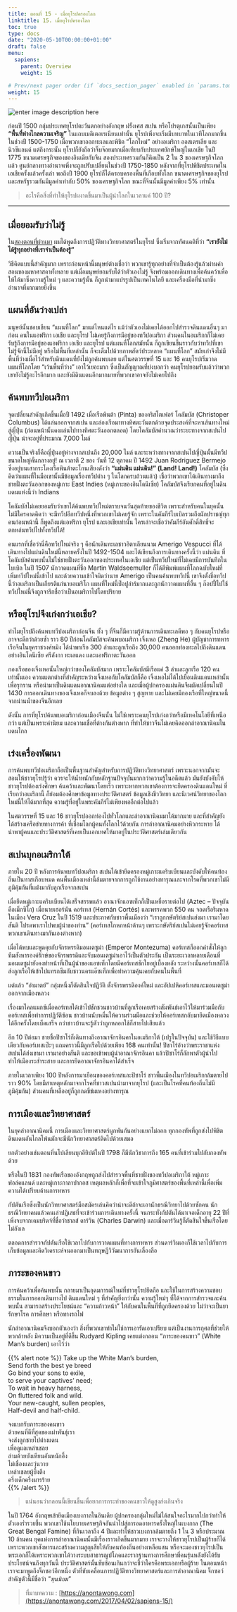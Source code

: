 ```yaml
---
title: ตอนที่ 15 - เมื่อยุโรปครองโลก 
linktitle: 15. เมื่อยุโรปครองโลก 
toc: true
type: docs
date: "2020-05-10T00:00:00+01:00"
draft: false
menu:
  sapiens:
    parent: Overview
    weight: 15

# Prev/next pager order (if `docs_section_pager` enabled in `params.toml`)
weight: 15
---
```


![enter image description here](https://anontawong.files.wordpress.com/2017/04/20170402_sapiens15.png?w=676)

ก่อนปี 1500 กลุ่มประเทศยุโรปตะวันตกอย่างอังกฤษ ฝรั่งเศส สเปน หรือโปรตุเกสนั้นเป็นเพียง **“พื้นที่ห่างไกลความเจริญ”** ในแถบเมดิเตอเรเนียนเท่านั้น ยุโรปเพิ่งจะเริ่มมีบทบาทในเวทีโลกมากขึ้นในช่วงปี 1500-1750 เมื่อพวกเขาออกทะเลและพิชิต “โลกใหม่” อย่างอเมริกา ออสเตรเลีย และนิวซีแลนด์ แต่ถึงกระนั้น ยุโรปก็ยังถือว่าจิ๊บจ๊อยมากเมื่อเทียบกับประเทศยักษ์ใหญ่ในเอเชีย ในปี 1775 ขนาดเศรษฐกิจของของอินเดียกับจีน สองประเทศรวมกันก็คิดเป็น 2 ใน 3 ของเศรษฐกิจโลกแล้ว ศูนย์กลางทางอำนาจเพิ่งจะถูกปรับเปลี่ยนในช่วงปี 1750-1850 หลังจากที่ยุโรปพิชิตประเทศในเอเชียครั้งแล้วครั้งเล่า พอถึงปี 1900 ยุโรปก็ได้ครอบครองพื้นที่เกือบทั้งโลก ขนาดเศรษฐกิจของยุโรป และสหรัฐรวมกันมีมูลค่าเท่ากับ 50% ของเศรษฐกิจโลก ขณะที่จีนนั้นมีมูลค่าเพียง 5% เท่านั้น

> อะไรคือสิ่งที่ทำให้ยุโรปผงาดขึ้นมาเป็นผู้นำโลกในเวลาแค่ 100 ปี?

----------

## **เมื่อยอมรับว่าไม่รู้**

ใน[สองตอนที่ผ่านมา](../sapiens-13) ผมได้พูดถึงการปฏิวัติทางวิทยาศาสตร์ในยุโรป ซึ่งเริ่มจากทัศนคติที่ว่า **“เรายังไม่ได้รู้ทุกอย่างที่เราจำเป็นต้องรู้”**

วิธีคิดแบบนี้สำคัญมาก เพราะก่อนหน้านี้มนุษย์ต่างเชื่อว่า พวกเขารู้ทุกอย่างที่จำเป็นต้องรู้แล้วผ่านคำสอนของมหาศาสดาทั้งหลาย แต่เมื่อมนุษย์ยอมรับได้ว่าตัวเองไม่รู้ จึงพร้อมออกเดินทางเพื่อค้นคว้าเพื่อให้ได้มาซึ่งความรู้ใหม่ ๆ และความรู้นั้น ก็ถูกนำมาแปรรูปเป็นเทคโนโลยี และเครื่องมือที่นำมาซึ่งอำนาจที่มากมายยิ่งขึ้น



## **แผนที่อันว่างเปล่า**

มนุษย์นั้นชอบเขียน “แผนที่โลก” มาแต่ไหนแต่ไร แม้ว่าตัวเองไม่เคยได้ออกไปสำรวจดินแดนอื่นๆ มาก่อน คนในแอฟริกา เอเชีย และยุโรป ไม่เคยรู้ถึงการมีอยู่ของทวีปอเมริกา ส่วนคนในอเมริกาก็ไม่เคยรับรู้ถึงการมีอยู่ของแอฟริกา เอเชีย และยุโรป แต่แผนที่โลกสมัยนั้น ก็ถูกเขียนขึ้นราวกับว่าทวีปที่เขาไม่รู้จักนี้ไม่มีอยู่ หรือไม่พื้นที่เหล่านั้น ก็จะเต็มไปด้วยภาพสัตว์ประหลาด “แผนที่โลก” สมัยเก่าจึงไม่มีพื้นที่ว่างเผื่อไว้สำหรับดินแดนที่ยังไม่ถูกค้นพบเลย แต่ในศตวรรษที่ 15 และ 16 คนยุโรปเริ่มวาดแผนที่โลกโดย “เว้นพื้นที่ว่าง” เอาไว้เยอะมาก ซึ่งเป็นสัญญาณที่บ่งบอกว่า คนยุโรปยอมรับแล้วว่าพวกเขายังไม่รู้อะไรอีกมาก และยังมีดินแดนอีกมากมายที่พวกเขาอาจยังไม่เคยไปถึง


## **ค้นพบทวีปอเมริกา**

จุดเปลี่ยนสำคัญเกิดขึ้นเมื่อปี 1492 เมื่อเรือพินต้า (Pinta) ของคริสโตเฟอร์ โคลัมบัส (Christoper Columbus) ได้แล่นออกจากสเปน และล่องเรือมาทางทิศตะวันตกด้วยจุดประสงค์ที่จะหาเส้นทางใหม่สู่ญี่ปุ่น (ก่อนหน้านั้นคงแล่นไปทางทิศตะวันออกตลอด) โดยโคลัมบัสคำนวณว่าระยะทางจากสเปนไปญี่ปุ่น น่าจะอยู่ที่ประมาณ 7,000 ไมล์

ความเป็นจริงก็คือญี่ปุ่นอยู่ห่างจากสเปนถึง 20,000 ไมล์ และระหว่างทางจากสเปนไปญี่ปุ่นนั้นมีทวีปขนาดใหญ่คั่นกลางอยู่! ณ เวลาตี 2 ของ วันที่ 12 ตุลาคม ปี 1492 Juan Rodriguez Bermejo ซึ่งอยู่บนเสากระโดงเรือพินต้าตะโกนเสียงดังว่า **“แผ่นดิน แผ่นดิน!” (Land! Land!)** โคลัมบัส (ซึ่งคิดว่าแผนที่ในมือเขานั้นมีข้อมูลเรื่องทวีปต่าง ๆ ในโลกครบถ้วนแล้ว) เชื่อว่าพวกเขาได้เดินทางมาถึงชายฝั่งตะวันออกของหมู่เกาะ East Indies (หมู่เกาะของอินโดนีเซีย) โคลัมบัสจึงเรียกคนที่อยู่ในดินแดนแห่งนี้ว่า Indians

โคลัมบัสไม่เคยยอมรับว่าเขาได้ค้นพบทวีปใหม่ตราบจนวันสุดท้ายของชีวิต เพราะสำหรับคนในยุคนั้น ไม่มีใครคาดคิดว่า จะมีทวีปอีกทวีปหนึ่งที่พวกเขาไม่เคยรู้จัก เพราะในคัมภีร์ไบเบิลรวมถึงนักปราชญ์ทุกคนก่อนหน้านี้ ก็พูดถึงแต่แอฟริกา ยุโรป และเอเชียเท่านั้น ใครเล่าจะเชื่อว่าคัมภีร์อันศักดิ์สิทธิ์จะตกหล่นทวีปไปทั้งทวีปได้!

คนแรกที่เชื่อว่านี่คือทวีปใหม่จริง ๆ คือนักเดินทะเลชาวอิตาเลียนนาม Amerigo Vespucci ที่ได้เดินทางไปแผ่นดินใหม่นี้หลายครั้งในปี 1492-1504 และได้เขียนถึงการเดินทางครั้งนี้ว่า แผ่นดิน ที่โคลัมบัสค้นพบนั้นไม่ใช่ชายฝั่งตะวันออกของประเทศในเอเชีย แต่เป็นทวีปใหม่ที่ไม่เคยมีการบันทึกในไบเบิล 
ในปี 1507 นักวาดแผนที่ชื่อ Martin Waldseemuller ก็ได้ตีพิมพ์แผนที่โลกฉบับใหม่ที่เพิ่มทวีปใหม่นี้เข้าไป และด้วยความเข้าใจผิดว่านาย Amerigo เป็นคนค้นพบทวีปนี้ เขาจึงตั้งชื่อทวีปนี้ว่าอเมริกาเป็นเกียรติแก่นายอเมริโก แผนที่ใหม่นี้ป๊อปูล่าร์มากและถูกนักวาดแผนที่อื่น ๆ ก๊อปปี้ไปใช้ ทวีปใหม่นี้จึงถูกจารึกชื่อว่าเป็นอเมริกาไปโดยปริยาย

## **หรือยุโรปจึงเก่งกว่าเอเชีย?**

ทำไมยุโรปถึงค้นพบทวีปอเมริกาก่อนจีน ทั้ง ๆ ที่จีนก็มีความรู้ด้านการเดินทะเลดีพอ ๆ กับคนยุโรปหรืออาจจะดีกว่าด้วยซ้ำ ราว 80 ปีก่อนโคลัมบัสจะค้นพบอเมริกา เจิ้งเหอ (Zheng He) ผู้บัญชาการทหารเรือจีนในยุคราชวงศ์หมิง ได้นำพาเรือ 300 ลำและลูกเรือถึง 30,000 คนออกท่องทะลไปถึงดินแดนอย่างอินโดนีเซีย ศรีลังกา ทะเลแดง และแอฟริกาตะวันออก

กองเรือของเจิ้งเหอนั้นใหญ่กว่าของโคลัมบัสมาก เพราะโคลัมบัสมีเรือแค่ 3 ลำและลูกเรือ 120 คนเท่านั้นเอง ความแตกต่างที่สำคัญระหว่างเจิ้งเหอกับโคลัมบัสก็คือ เจิ้งเหอไม่ได้ไปเยือนดินแดนเหล่านั้นเพื่อรุกราน หรือนำมาเป็นดินแดนอาณานิคมแต่อย่างใด และเมื่อผู้ปกครองแผ่นดินจีนผัดเปลี่ยนในปี 1430 การออกเดินทางของเจิ้งเหอก็จบลงด้วย ข้อมูลต่าง ๆ สูญหาย และไม่เคยมีกองเรือที่ใหญ่ขนาดนี้จากน่านน้ำของจีนอีกเลย

ดังนั้น การที่ยุโรปค้นพบอเมริกาก่อนเมืองจีนนั้น ไม่ใช่เพราะคนยุโรปเก่งกว่าหรือมีเทคโนโลยีที่เหนือกว่า แต่เป็นเพราะค่านิยม และความเชื่อที่ต่างกันต่างหาก ที่ทำให้ชาวจีนไม่เคยคิดออกล่าอาณานิคมในแดนไกล

## **เร่งเครื่องพัฒนา**

การค้นพบทวีปอเมริกาถือเป็นพื้นฐานสำคัญสำหรับการปฏิวัติทางวิทยาศาสตร์ เพราะนอกจากมันจะสอนให้ชาวยุโรปรู้ว่า ควรจะให้น้ำหนักกับหลักฐานปัจจุบันมากกว่าความรู้ในอดีตแล้ว มันยังบังคับให้ชาวยุโรปต้องเร่งศึกษา ค้นคว้าและพัฒนาโดยเร็ว เพราะหากพวกเขาต้องการจะยึดครองดินแดนใหม่ ที่เรียกว่าอเมริกานี้ ก็ย่อมต้องศึกษาข้อมูลทางประวัติศาสตร์ ข้อมูลเชิงชีววิทยา และนิเวศน์วิทยาของโลกใหม่นี้ให้ได้มากที่สุด ความรู้ที่อยู่ในพระคัมภีร์ไม่เพียงพออีกต่อไปแล้ว

ในศตวรรษที่ 15 และ 16 ชาวยุโรปออกท่องไปทั่วโลกและล่าอาณานิคมมาได้มากมาย และที่สำคัญยังได้สร้างเครือข่ายทางการค้า ที่เชื่อมโลกผู้คนทั้งโลกไว้ด้วยกัน การล่าอาณานิคมอย่างหิวกระหาย ได้นำพาผู้คนและประวัติศาสตร์ที่เคยเป็นเอกเทศให้มาอยู่ในประวัติศาสตร์เล่มเดียวกัน


## **สเปนบุกอเมริกาใต้**

ภายใน 20 ปี หลังการค้นพบทวีปอเมริกา สเปนได้เข้ายึดครองหมู่เกาะแคริบเบียนและบังคับให้คนท้องถิ่นเป็นทาสเกือบหมด คนพื้นเมืองเหล่านี้ล้มตายจากการถูกใช้งานอย่างทารุณและจากโรคที่พวกเขาไม่มีภูมิคุ้มกันที่แฝงมากับลูกเรือจากสเปน

เมื่อยึดหมู่เกาะแคริบเบียนได้เสร็จสรรพแล้ว อาณาจักแอซเท็กก็เป็นเหยื่อรายต่อไป (Aztec – ปัจจุบันคือเม็กซิโก) เมื่อนายเฮอร์นัน คอร์เทส (Hernán Cortés) และพรรคพวก 550 คน จอดเรือริมหาดในเมือง Vera Cruz ในปี 1519 และประกาศกับชาวพื้นเมืองว่า “เราถูกกษัตริย์สเปนส่งมา เรามาโดยสันติ โปรดพาเราไปพบผู้นำของท่าน” (คอร์เทสโกหกหน้าด้านๆ เพราะกษัตริย์สเปนไม่เคยรู้จักคอร์เทส พวกเขาเดินทางมากันเองต่างหาก)

เมื่อได้พบและพูดคุยกับจักรพรรดิมอนเตซูม่า (Emperor Montezuma) คอร์เทสก็ออกคำสั่งให้ลูกทีมสังหารองค์รักษ์ของจักรพรรดิและจับมอนเตซูม่าเอาไว้เป็นตัวประกัน เป็นระยะเวลาหลายเดือนที่มอนเตซูม่ายังคงทำหน้าที่เป็นผู้นำของแอซเท็กโดยมีคอร์เทสชักใยอยู่เบื้องหลัง ระหว่างนั้นคอร์เทสก็ได้ส่งลูกเรือให้เข้าไปแทรกซึมกับชาวนครแอ๊ซเท็กเพื่อทำความคุ้นเคยกับคนในพื้นที่

แต่แล้ว “อำมาตย์” กลุ่มหนึ่งก็ตัดสินใจปฏิวัติ ตั้งจักรพรรดิองค์ใหม่ และอัปเปหิคอร์เทสและมอนเตซูม่าออกจากเมืองหลวง

เรื่องมาไคลแมกซ์เมื่อคอร์เทสได้เข้าไปชักชวนชาวบ้านที่ลูกเรือเคยสร้างสัมพันธ์เอาไว้ให้มาร่วมมือกับคอร์เทสเพื่อทำการปฏิวัติซ้อน ชาวบ้านนับหมื่นให้ความร่วมมือและช่วยให้คอร์เทสกลับมายึดเมืองหลวงได้อีกครั้งโดยเบ็ดเสร็จ กว่าชาวบ้านจะรู้ตัวว่าถูกหลอกใช้ก็สายไปเสียแล้ว

อีก 10 ปีต่อมา ชายชื่อปิซาโร่ก็เดินทางถึงอาณาจักรอินคาในอเมริกาใต้ (เปรูในปัจจุบัน) และใช้วิธีแบบเดียวกับคอร์เทสเป๊ะๆ แถมคราวนี้มีลูกเรือไปด้วยเพียง 168 คนเท่านั้น! ปิซาโร่อ้างว่าพระราชาแห่งสเปนได้ส่งเขามา เรามาอย่างสันติ และขอเข้าพบผู้นำอาณาจักรอินคา แล้วปิซาโร่ก็ลักพาตัวผู้นำไป ทำให้เมืองระส่ำระสาย และการยึดอาณาจักรอินคาได้สำเร็จ

ภายในเวลาเพียง 100 ปีหลังการมาเยือนของคอร์เทสและปิซาโร่ ชาวพื้นเมืองในทวีปอเมริกาล้มตายไปราว 90% โดยมีสาเหตุหลักมาจากโรคที่ชาวสเปนนำมาจากยุโรป (และเป็นโรคที่คนท้องถิ่นไม่มีภูมิคุ้มกัน) ส่วนคนที่เหลืออยู่ก็ถูกกดขี่ข่มเหงอย่างทารุณ



## **การเมืองและวิทยาศาสตร์**

ในยุคล่าอาณานิคมนี้ การเมืองและวิทยาศาสตร์ผูกพันกันอย่างแยกไม่ออก ทุกกองทัพที่ถูกส่งไปพิชิตดินแดนอันไกลโพ้นมักจะมีนักวิทยาศาสตร์ติดไปด้วยเสมอ

ยกตัวอย่างเช่นตอนที่นโปเลียนบุกอียิปต์ในปี 1798 ก็มีนักวิชาการถึง 165 คนที่เข้าร่วมไปกับกองทัพด้วย

หรือในปี 1831 กองทัพเรือของอังกฤษถูกส่งไปสำรวจพื้นที่ชายฝั่งของทวีปอเมริกาใต้ หมู่เกาะฟอล์คแลนด์ และหมู่เกาะกาลาปากอส เหตุผลหลักก็เพื่อที่จะเข้าใจภูมิศาสตร์ของพื้นที่เหล่านี้เพื่อเพิ่มความได้เปรียบด้านการทหาร

กัปตันเรือซึ่งเป็นนักวิทยาศาสตร์มือสมัครเล่นคิดว่าน่าจะดีถ้าจะเอานักธรณีวิทยาไปด้วยซักคน นักธรณีวิทยาคนแล้วคนเล่าปฏิเสธที่จะเข้าร่วมการเดินทางครั้งนี้ จนกระทั่งกัปตันได้มาเจอเด็กอายุ 22 ปีที่เพิ่งจบจากเคมบริดจ์ที่ชื่อว่าชาลส์ ดาร์วิน (Charles Darwin) และเมื่อดาร์วินรู้ก็ตัดสินใจขึ้นเรือโดยไม่ลังเล

ตลอดการสำรวจกัปตันเรือใช้เวลาไปกับการวาดแผนที่ทางการทหาร ส่วนดาร์วินเองก็ใช้เวลาไปกับการเก็บข้อมูลและคิดวิเคราะห์จนออกมาเป็นทฤษฏีวิวัฒนาการอันเลื่องลือ



## **ภาระของคนขาว**

การค้นคว้าเพื่อค้นพบนั้น กลายมาเป็นอุดมการณ์ใหม่ที่ชาวยุโรปยึดถือ และใช้ในการสร้างความชอบธรรมในการออกเดินทางไป ดินแดนใหม่ ๆ ที่สำคัญยิ่งกว่านั้น ความรู้ใหม่ๆ ที่ได้จากการสำรวจและค้นพบนั้น สามารถสร้างประโยชน์และ “ความก้าวหน้า” ให้กับคนในพื้นที่ที่ถูกยึดครองด้วย ไม่ว่าจะเป็นยารักษาโรค การศึกษา หรือทางรถไฟ

นักล่าอาณานิคมจึงบอกตัวเองว่า สิ่งที่พวกเขาทำไม่ใช่การเอารัดเอาเปรียบ แต่เป็นงานการกุศลที่ช่วยให้พวกล้าหลัง มีความเป็นอยู่ที่ดีขึ้น Rudyard Kipling เคยแต่งกลอน “ภาระของคนขาว” (White Man’s burden) เอาไว้ว่า

{{% alert note %}}
Take up the White Man’s burden,  
Send forth the best ye breed  
Go bind your sons to exile,  
to serve your captives’ need;  
To wait in heavy harness,  
On fluttered folk and wild.  
Your new-caught, sullen peoples,  
Half-devil and half-child.  

จงแบกรับภาระของคนขาว  
ด้วยคนที่ดีที่สุดของเผ่าพันธุ์เรา  
จงส่งลูกชายไปต่างแดน  
เพื่อดูแลเหล่าเชลย  
ล่ามด้วยบังเหียนอันหนักอึ้ง  
ไม่เชื่องและวุ่นวาย  
เหล่าเชลยผู้บึ้งตึง  
ครึ่งเด็กครึ่งมารร้าย  
{{% /alert %}}

> แน่นอนว่ากลอนนี้เขียนขึ้นเพื่อยกการกระทำของคนขาวให้ดูสูงส่งเกินจริง

ในปี 1764 อังกฤษเข้ายึดเมืองเบงกาลในอินเดีย ผู้ปกครองกลุ่มใหม่ไม่ได้สนใจอะไรมากไปกว่าทำให้ตัวเองร่ำรวยขึ้น พวกเขาใช้นโยบายเศรษฐกิจอันนำไปสู่การอดอาหารครั้งใหญ่ในเบงกาล (The Great Bengal Famine) ที่กินเวลาถึง 4 ปีและทำให้ชาวเบงกาลล้มตายถึง 1 ใน 3 หรือประมาณ 10 ล้านคน ยุคแห่งการล่าอาณานิคมนั้นมีเรื่องราวเกิดขึ้นมากมาย เราจะวางให้ชาวยุโรปเป็นผู้ร้ายก็ได้เพราะพวกเขาสังหารและสร้างความสูญเสียให้กับคนท้องถิ่นอย่างเหลือแสน หรือจะมองชาวยุโรปเป็นพระเอกก็ได้เพราะพวกเขาได้วางระบบสาธารณูปโภคและรากฐานทางการศึกษาที่คนรุ่นหลังยังได้รับประโยชน์จนถึงทุกวันนี้ ประวัติศาสตร์นั้นซับซ้อนเกินกว่าจะชี้ว่าใครคือพระเอกหรือผู้ร้าย ในตอนหน้าเราจะมาพูดถึงจิ๊กซอว์อีกหนึ่ง ตัวที่ขับเคลื่อนการปฏิวัติทางวิทยาศาสตร์และการล่าอาณานิคม จิ๊กซอว์สำคัญตัวนี้มีชื่อว่า *"ทุนนิยม"*

> ที่มาบทความ : [https://anontawong.com](https://anontawong.com/2017/04/02/sapiens-15/)
